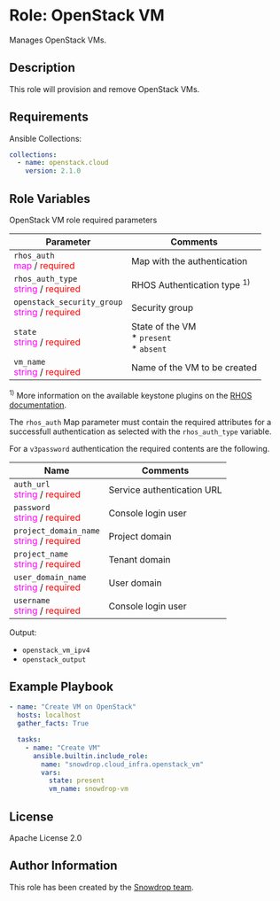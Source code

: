 # Role: OpenStack VM

Manages OpenStack VMs.

## Description

This role will provision and remove OpenStack VMs.

## Requirements

Ansible Collections:

```yaml
collections:
  - name: openstack.cloud
    version: 2.1.0
```

## Role Variables

OpenStack VM role required parameters

| Parameter | Comments   |
|-----------|------------|
| `rhos_auth` <br/><span style="color:fuchsia">map</span> / <span style="color:red">required</span> | Map with the authentication |
| `rhos_auth_type` <br/><span style="color:fuchsia">string</span> / <span style="color:red">required</span> | RHOS Authentication type  <sup>1)</sup> |
| `openstack_security_group` <br/><span style="color:fuchsia">string</span> / <span style="color:red">required</span> | Security group |
| `state` <br/><span style="color:fuchsia">string</span> / <span style="color:red">required</span> | State of the VM <br/> * `present` <br/> * `absent` |
| `vm_name` <br/><span style="color:fuchsia">string</span> / <span style="color:red">required</span> | Name of the VM to be created |

<sup>1)</sup> More information on the available keystone plugins on the 
[RHOS documentation](https://docs.openstack.org/keystoneauth/latest/plugin-options.html#available-plugins).
 
The `rhos_auth` Map parameter must contain the required attributes for a successfull 
 authentication as selected with the `rhos_auth_type` variable. 
 
For a `v3password` authentication the required contents are the following.

| Name  | Comments                          |
|-------|-----------------------------------|
| `auth_url`      <br/><span style="color:fuchsia">string</span> / <span style="color:red">required</span> | Service authentication URL |
| `password` <br/><span style="color:fuchsia">string</span> / <span style="color:red">required</span> | Console login user |
| `project_domain_name`   <br/><span style="color:fuchsia">string</span> / <span style="color:red">required</span> | Project domain |
| `project_name` <br/><span style="color:fuchsia">string</span> / <span style="color:red">required</span> | Tenant domain |
| `user_domain_name`      <br/><span style="color:fuchsia">string</span> / <span style="color:red">required</span> | User domain |
| `username` <br/><span style="color:fuchsia">string</span> / <span style="color:red">required</span> | Console login user |

Output: 
* `openstack_vm_ipv4`
* `openstack_output`

## Example Playbook

```yaml
- name: "Create VM on OpenStack"
  hosts: localhost
  gather_facts: True

  tasks:
    - name: "Create VM"
      ansible.builtin.include_role:
        name: "snowdrop.cloud_infra.openstack_vm"
        vars:
          state: present
          vm_name: snowdrop-vm
```

## License

Apache License 2.0

## Author Information

This role has been created by the [Snowdrop team](https://github.com/snowdrop/).
